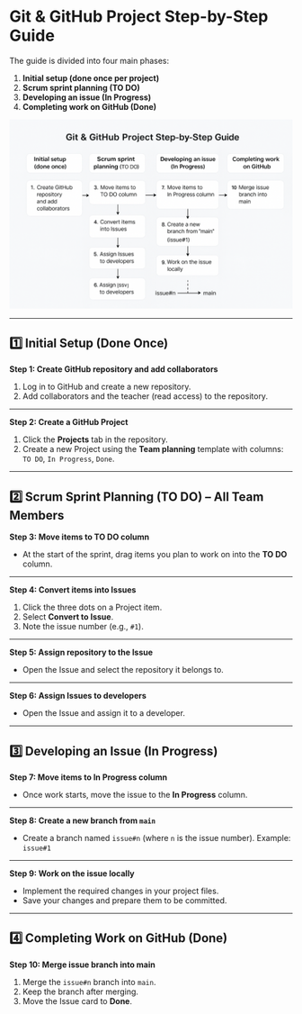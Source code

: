 # Git & GitHub Project Step-by-Step Guide

The guide is divided into four main phases:

1. **Initial setup (done once per project)**
2. **Scrum sprint planning (TO DO)**
3. **Developing an issue (In Progress)**
4. **Completing work on GitHub (Done)**


![image](https://github.com/vefforritunII/afangi/blob/main/Myndir/vinnuflaedi.png)

---

## 1️⃣ Initial Setup (Done Once)

**Step 1: Create GitHub repository and add collaborators**

1. Log in to GitHub and create a new repository.
2. Add collaborators and the teacher (read access) to the repository.

---

**Step 2: Create a GitHub Project**

1. Click the **Projects** tab in the repository.
2. Create a new Project using the **Team planning** template with columns: `TO DO`, `In Progress`, `Done`.

---

## 2️⃣ Scrum Sprint Planning (TO DO) – All Team Members

**Step 3: Move items to TO DO column**

* At the start of the sprint, drag items you plan to work on into the **TO DO** column.

---

**Step 4: Convert items into Issues**

1. Click the three dots on a Project item.
2. Select **Convert to Issue**.
3. Note the issue number (e.g., `#1`).

---

**Step 5: Assign repository to the Issue**

* Open the Issue and select the repository it belongs to.

---

**Step 6: Assign Issues to developers**

* Open the Issue and assign it to a developer.

---

## 3️⃣ Developing an Issue (In Progress)

**Step 7: Move items to In Progress column**

* Once work starts, move the issue to the **In Progress** column.

---

**Step 8: Create a new branch from `main`**

* Create a branch named `issue#n` (where `n` is the issue number).
  Example: `issue#1`

---

**Step 9: Work on the issue locally**

* Implement the required changes in your project files.
* Save your changes and prepare them to be committed.

---

## 4️⃣ Completing Work on GitHub (Done)

**Step 10: Merge issue branch into main**

1. Merge the `issue#n` branch into `main`.
2. Keep the branch after merging.
3. Move the Issue card to **Done**.

